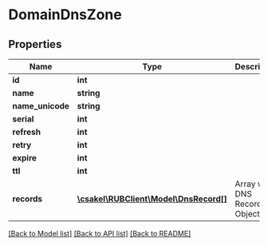 # DomainDnsZone

## Properties
Name | Type | Description | Notes
------------ | ------------- | ------------- | -------------
**id** | **int** |  | [optional] 
**name** | **string** |  | [optional] 
**name_unicode** | **string** |  | [optional] 
**serial** | **int** |  | [optional] 
**refresh** | **int** |  | [optional] 
**retry** | **int** |  | [optional] 
**expire** | **int** |  | [optional] 
**ttl** | **int** |  | [optional] 
**records** | [**\csakel\RUBClient\Model\DnsRecord[]**](DnsRecord.md) | Array with DNS Record Objects | [optional] 

[[Back to Model list]](../../README.md#documentation-for-models) [[Back to API list]](../../README.md#documentation-for-api-endpoints) [[Back to README]](../../README.md)


